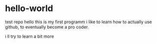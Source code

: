 # hello-world
test repo
hello this is my first programm i like to learn how to actually use github, to eventually become a pro coder.

i ll try to learn a bit more 
